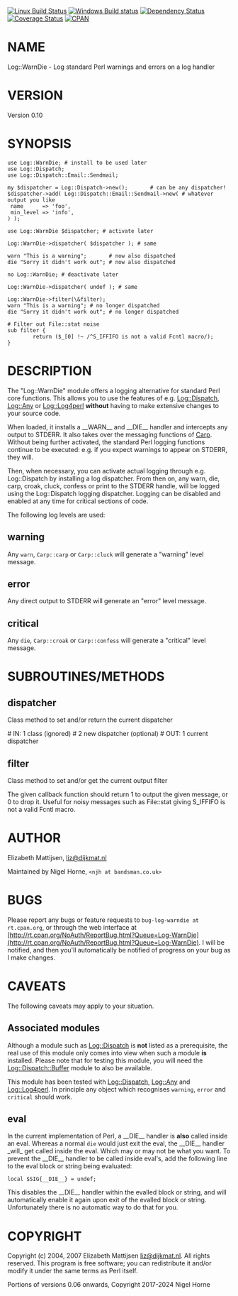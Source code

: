 [![Linux Build Status](https://travis-ci.org/nigelhorne/Log-WarnDie.svg?branch=master)](https://travis-ci.org/nigelhorne/Log-WarnDie)
[![Windows Build status](https://ci.appveyor.com/api/projects/status/1t1yhvagx00c2qi8?svg=true)](https://ci.appveyor.com/project/nigelhorne/cgi-info)
[![Dependency Status](https://dependencyci.com/github/nigelhorne/Log-WarnDie/badge)](https://dependencyci.com/github/nigelhorne/Log-WarnDie)
[![Coverage Status](https://coveralls.io/repos/github/nigelhorne/Log-WarnDie/badge.svg?branch=master)](https://coveralls.io/github/nigelhorne/Log-WarnDie?branch=master)
[![CPAN](https://img.shields.io/cpan/v/Log-WarnDie.svg)](http://search.cpan.org/~nhorne/Log-WarnDie/)

# NAME

Log::WarnDie - Log standard Perl warnings and errors on a log handler

# VERSION

Version 0.10

# SYNOPSIS

    use Log::WarnDie; # install to be used later
    use Log::Dispatch;
    use Log::Dispatch::Email::Sendmail;

    my $dispatcher = Log::Dispatch->new();       # can be any dispatcher!
    $dispatcher->add( Log::Dispatch::Email::Sendmail->new( # whatever output you like
     name      => 'foo',
     min_level => 'info',
    ) );

    use Log::WarnDie $dispatcher; # activate later

    Log::WarnDie->dispatcher( $dispatcher ); # same

    warn "This is a warning";       # now also dispatched
    die "Sorry it didn't work out"; # now also dispatched

    no Log::WarnDie; # deactivate later

    Log::WarnDie->dispatcher( undef ); # same

    Log::WarnDie->filter(\&filter);
    warn "This is a warning"; # no longer dispatched
    die "Sorry it didn't work out"; # no longer dispatched

    # Filter out File::stat noise
    sub filter {
            return ($_[0] !~ /^S_IFFIFO is not a valid Fcntl macro/);
    }

# DESCRIPTION

The "Log::WarnDie" module offers a logging alternative for standard
Perl core functions.  This allows you to use the features of e.g.
[Log::Dispatch](https://metacpan.org/pod/Log%3A%3ADispatch), [Log::Any](https://metacpan.org/pod/Log%3A%3AAny) or [Log::Log4perl](https://metacpan.org/pod/Log%3A%3ALog4perl) **without** having to make extensive
changes to your source code.

When loaded, it installs a \_\_WARN\_\_ and \_\_DIE\_\_ handler and intercepts any
output to STDERR.  It also takes over the messaging functions of [Carp](https://metacpan.org/pod/Carp).
Without being further activated, the standard Perl logging functions continue
to be executed: e.g. if you expect warnings to appear on STDERR, they will.

Then, when necessary, you can activate actual logging through e.g.
Log::Dispatch by installing a log dispatcher.  From then on, any warn, die,
carp, croak, cluck, confess or print to the STDERR handle,  will be logged
using the Log::Dispatch logging dispatcher.  Logging can be disabled and
enabled at any time for critical sections of code.

The following log levels are used:

## warning

Any `warn`, `Carp::carp` or `Carp::cluck` will generate a "warning" level
message.

## error

Any direct output to STDERR will generate an "error" level message.

## critical

Any `die`, `Carp::croak` or `Carp::confess` will generate a "critical"
level message.

# SUBROUTINES/METHODS

## dispatcher

Class method to set and/or return the current dispatcher

\# IN: 1 class (ignored)
\#     2 new dispatcher (optional)
\# OUT: 1 current dispatcher

## filter

Class method to set and/or get the current output filter

The given callback function should return 1 to output the given message, or 0
to drop it.
Useful for noisy messages such as File::stat giving S\_IFFIFO is not a valid Fcntl macro.

# AUTHOR

Elizabeth Mattijsen, <liz@dijkmat.nl>

Maintained by Nigel Horne, `<njh at bandsman.co.uk>`

# BUGS

Please report any bugs or feature requests to `bug-log-warndie at rt.cpan.org`,
or through the web interface at
[http://rt.cpan.org/NoAuth/ReportBug.html?Queue=Log-WarnDie](http://rt.cpan.org/NoAuth/ReportBug.html?Queue=Log-WarnDie).
I will be notified, and then you'll
automatically be notified of progress on your bug as I make changes.

# CAVEATS

The following caveats may apply to your situation.

## Associated modules

Although a module such as [Log::Dispatch](https://metacpan.org/pod/Log%3A%3ADispatch) is **not** listed as a prerequisite,
the real use of this module only comes into view when such a module **is**
installed.  Please note that for testing this module, you will need the
[Log::Dispatch::Buffer](https://metacpan.org/pod/Log%3A%3ADispatch%3A%3ABuffer) module to also be available.

This module has been tested with
[Log::Dispatch](https://metacpan.org/pod/Log%3A%3ADispatch), [Log::Any](https://metacpan.org/pod/Log%3A%3AAny) and [Log::Log4perl](https://metacpan.org/pod/Log%3A%3ALog4perl).
In principle any object which recognises `warning`, `error` and `critical` should work.

## eval

In the current implementation of Perl, a \_\_DIE\_\_ handler is **also** called
inside an eval.  Whereas a normal `die` would just exit the eval, the \_\_DIE\_\_
handler \_will\_ get called inside the eval.  Which may or may not be what you
want.  To prevent the \_\_DIE\_\_ handler to be called inside eval's, add the
following line to the eval block or string being evaluated:

    local $SIG{__DIE__} = undef;

This disables the \_\_DIE\_\_ handler within the evalled block or string, and
will automatically enable it again upon exit of the evalled block or string.
Unfortunately there is no automatic way to do that for you.

# COPYRIGHT

Copyright (c) 2004, 2007 Elizabeth Mattijsen <liz@dijkmat.nl>. All rights
reserved.  This program is free software; you can redistribute it and/or
modify it under the same terms as Perl itself.

Portions of versions 0.06 onwards, Copyright 2017-2024 Nigel Horne

